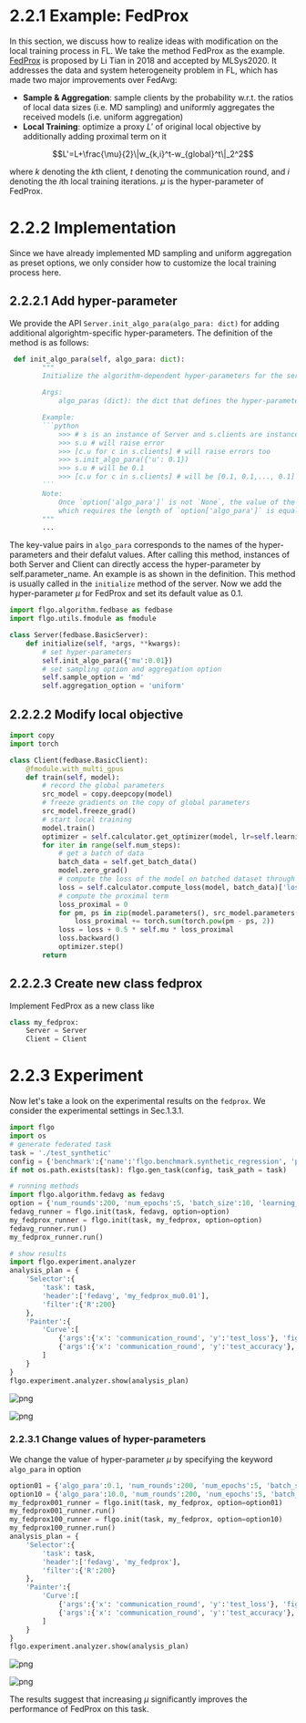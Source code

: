 # 2.2.1 Example: FedProx

In this section, we discuss how to realize ideas with modification on the local training process in FL. We take the method FedProx as the example. [FedProx](https://link.zhihu.com/?target=https%3A//arxiv.org/abs/1812.06127) is proposed by Li Tian in 2018 and accepted by MLSys2020. It addresses the data and system heterogeneity problem in FL, which has made two major improvements over FedAvg:

- **Sample & Aggregation**:  sample clients by the probability w.r.t. the ratios of local data sizes (i.e. MD sampling) and uniformly aggregates the received models (i.e. uniform aggregation)
- **Local Training**: optimize a proxy $L'$ of original local objective by additionally adding proximal term on it

$$L'=L+\frac{\mu}{2}\|w_{k,i}^t-w_{global}^t\|_2^2$$

where $k$ denoting the $k$th client, $t$ denoting the communication round, and $i$ denoting the $i$th local training iterations. $\mu$ is the hyper-parameter of FedProx.

# 2.2.2 Implementation

Since we have already implemented MD sampling and uniform aggregation as preset options, we only consider how to customize the local training process here. 

## 2.2.2.1 Add hyper-parameter

We provide the API `Server.init_algo_para(algo_para: dict)` for adding additional algorightm-specific hyper-parameters. The definition of the method is as follows:


```python
 def init_algo_para(self, algo_para: dict):
        """
        Initialize the algorithm-dependent hyper-parameters for the server and all the clients.

        Args:
            algo_paras (dict): the dict that defines the hyper-parameters (i.e. name, value and type) for the algorithm.

        Example:
        ```python
            >>> # s is an instance of Server and s.clients are instances of Client
            >>> s.u # will raise error
            >>> [c.u for c in s.clients] # will raise errors too
            >>> s.init_algo_para({'u': 0.1})
            >>> s.u # will be 0.1
            >>> [c.u for c in s.clients] # will be [0.1, 0.1,..., 0.1]
        ```
        Note:
            Once `option['algo_para']` is not `None`, the value of the pre-defined hyperparameters will be replaced by the list of values in `option['algo_para']`,
            which requires the length of `option['algo_para']` is equal to the length of `algo_paras`
        """
        ...
```

The key-value pairs in `algo_para` corresponds to the names of the hyper-parameters and their defalut values. After calling this method, instances of both Server and Client can directly access the hyper-parameter by self.parameter_name. An example is as shown in the definition. This method is usually called in the `initialize` method of the server. Now we add the hyper-parameter $\mu$ for FedProx and set its default value as 0.1. 


```python
import flgo.algorithm.fedbase as fedbase
import flgo.utils.fmodule as fmodule

class Server(fedbase.BasicServer):
    def initialize(self, *args, **kwargs):
        # set hyper-parameters
        self.init_algo_para({'mu':0.01})
        # set sampling option and aggregation option
        self.sample_option = 'md'
        self.aggregation_option = 'uniform'
```

## 2.2.2.2 Modify local objective


```python
import copy
import torch

class Client(fedbase.BasicClient):
    @fmodule.with_multi_gpus
    def train(self, model):
        # record the global parameters
        src_model = copy.deepcopy(model)
        # freeze gradients on the copy of global parameters
        src_model.freeze_grad()
        # start local training
        model.train()
        optimizer = self.calculator.get_optimizer(model, lr=self.learning_rate, weight_decay=self.weight_decay, momentum=self.momentum)
        for iter in range(self.num_steps):
            # get a batch of data
            batch_data = self.get_batch_data()
            model.zero_grad()
            # compute the loss of the model on batched dataset through task-specified calculator
            loss = self.calculator.compute_loss(model, batch_data)['loss']
            # compute the proximal term
            loss_proximal = 0
            for pm, ps in zip(model.parameters(), src_model.parameters()):
                loss_proximal += torch.sum(torch.pow(pm - ps, 2))
            loss = loss + 0.5 * self.mu * loss_proximal
            loss.backward()
            optimizer.step()
        return
```

## 2.2.2.3 Create new class fedprox

Implement FedProx as a new class like


```python
class my_fedprox:
    Server = Server
    Client = Client
```

# 2.2.3 Experiment

Now let's take a look on the experimental results on the `fedprox`. We consider the experimental settings in Sec.1.3.1. 


```python
import flgo
import os
# generate federated task
task = './test_synthetic'
config = {'benchmark':{'name':'flgo.benchmark.synthetic_regression', 'para':{'alpha':0.5, 'beta':0.5, 'num_clients':30}}}
if not os.path.exists(task): flgo.gen_task(config, task_path = task)

# running methods
import flgo.algorithm.fedavg as fedavg
option = {'num_rounds':200, 'num_epochs':5, 'batch_size':10, 'learning_rate':0.1, 'gpu':0}
fedavg_runner = flgo.init(task, fedavg, option=option)
my_fedprox_runner = flgo.init(task, my_fedprox, option=option)
fedavg_runner.run()
my_fedprox_runner.run()

# show results
import flgo.experiment.analyzer
analysis_plan = {
    'Selector':{
        'task': task,
        'header':['fedavg', 'my_fedprox_mu0.01'],
        'filter':{'R':200}
    },
    'Painter':{
        'Curve':[
            {'args':{'x': 'communication_round', 'y':'test_loss'}, 'fig_option':{'title':'test loss on Synthetic'}},
            {'args':{'x': 'communication_round', 'y':'test_accuracy'},  'fig_option':{'title':'test accuracy on Synthetic'}},
        ]
    }
}
flgo.experiment.analyzer.show(analysis_plan)
```


    
![png](https://raw.githubusercontent.com/WwZzz/myfigs/master/output_16_0.png)
    



    
![png](https://raw.githubusercontent.com/WwZzz/myfigs/master/output_16_1.png)
    


### 2.2.3.1 Change values of hyper-parameters

We change the value of hyper-parameter $\mu$ by specifying the keyword `algo_para` in option


```python
option01 = {'algo_para':0.1, 'num_rounds':200, 'num_epochs':5, 'batch_size':10, 'learning_rate':0.1, 'gpu':0}
option10 = {'algo_para':10.0, 'num_rounds':200, 'num_epochs':5, 'batch_size':10, 'learning_rate':0.1, 'gpu':0}
my_fedprox001_runner = flgo.init(task, my_fedprox, option=option01)
my_fedprox001_runner.run()
my_fedprox100_runner = flgo.init(task, my_fedprox, option=option10)
my_fedprox100_runner.run()
analysis_plan = {
    'Selector':{
        'task': task,
        'header':['fedavg', 'my_fedprox'],
        'filter':{'R':200}
    },
    'Painter':{
        'Curve':[
            {'args':{'x': 'communication_round', 'y':'test_loss'}, 'fig_option':{'title':'test loss on Synthetic'}},
            {'args':{'x': 'communication_round', 'y':'test_accuracy'},  'fig_option':{'title':'test accuracy on Synthetic'}},
        ]
    }
}
flgo.experiment.analyzer.show(analysis_plan)
```


    
![png](https://raw.githubusercontent.com/WwZzz/myfigs/master/output_19_0.png)
    



    
![png](https://raw.githubusercontent.com/WwZzz/myfigs/master/output_19_1.png)
    


The results suggest that increasing $\mu$ significantly improves the performance of FedProx on this task.
